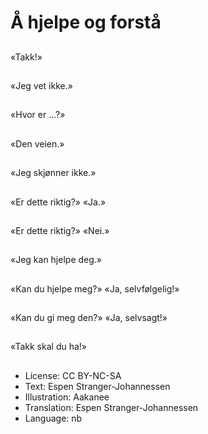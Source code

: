 # Å hjelpe og forstå

##
«Takk!»

##
«Jeg vet ikke.»

##
«Hvor er ...?»

##
«Den veien.»

##
«Jeg skjønner ikke.»

##
«Er dette riktig?» «Ja.»

##
«Er dette riktig?» «Nei.»

##
«Jeg kan hjelpe deg.»

##
«Kan du hjelpe meg?» «Ja, selvfølgelig!»

##
«Kan du gi meg den?» «Ja, selvsagt!»

##
«Takk skal du ha!»

##
* License: CC BY-NC-SA
* Text: Espen Stranger-Johannessen
* Illustration: Aakanee
* Translation: Espen Stranger-Johannessen
* Language: nb

